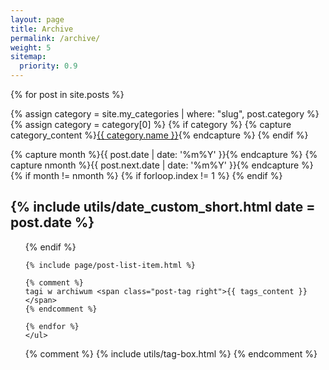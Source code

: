 ```yaml
---
layout: page
title: Archive
permalink: /archive/
weight: 5
sitemap:
  priority: 0.9
---
```


<div class="archive-title-container bleed-hero-container">

  {% for post in site.posts %}

  {% assign category = site.my_categories | where: "slug", post.category %}
  {% assign category = category[0] %}
    {% if category %}
      {% capture category_content %}<a class="label" href="{{ category.url }}">{{ category.name }}</a>{% endcapture %}
    {% endif %}

  {% capture month %}{{ post.date | date: '%m%Y' }}{% endcapture %}
  {% capture nmonth %}{{ post.next.date | date: '%m%Y' }}{% endcapture %}
    {% if month != nmonth %}
      {% if forloop.index != 1 %}
      </ul>
      {% endif %}
      <h2>{% include utils/date_custom_short.html date = post.date %}</h2>
      <ul class="related-posts">
    {% endif %}

    {% include page/post-list-item.html %}

    {% comment %}
    tagi w archiwum <span class="post-tag right">{{ tags_content }}</span>
    {% endcomment %}

    {% endfor %}
    </ul>


{% comment %}
  {% include utils/tag-box.html %}
{% endcomment %}


</div>
